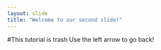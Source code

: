 ```yaml
---
layout: slide
title: "Welcome to our second slide!"
---
```

#This tutorial is trash
Use the left arrow to go back!
